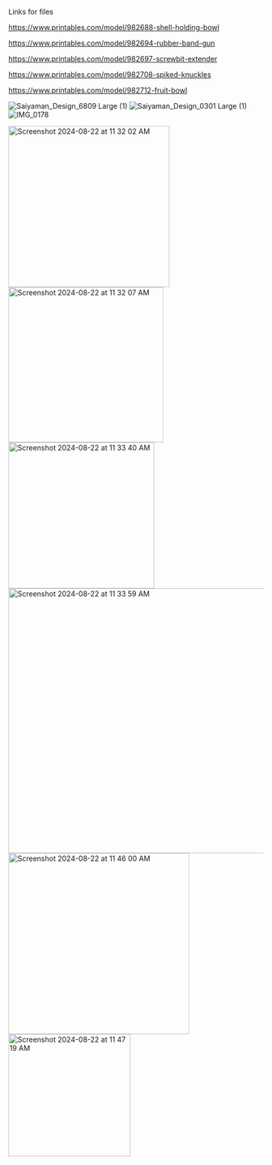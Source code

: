 Links for files

https://www.printables.com/model/982688-shell-holding-bowl

https://www.printables.com/model/982694-rubber-band-gun

https://www.printables.com/model/982697-screwbit-extender

https://www.printables.com/model/982708-spiked-knuckles

https://www.printables.com/model/982712-fruit-bowl


![Saiyaman_Design_6809 Large (1)](https://github.com/user-attachments/assets/a6aadc3a-f943-432e-aa76-07721e673a9b)
![Saiyaman_Design_0301 Large (1)](https://github.com/user-attachments/assets/b022777c-cdc9-42e3-9e8b-62ccc3bdf51c)
![IMG_0178](https://github.com/user-attachments/assets/e5fe702c-ae9e-496b-9965-4af4f62dd7e1)


<img width="318" alt="Screenshot 2024-08-22 at 11 32 02 AM" src="https://github.com/user-attachments/assets/869f4139-f990-43a4-b27f-046cc381b673">
<img width="306" alt="Screenshot 2024-08-22 at 11 32 07 AM" src="https://github.com/user-attachments/assets/0577a77f-dd57-407f-b88e-0f03c9277134">
<img width="288" alt="Screenshot 2024-08-22 at 11 33 40 AM" src="https://github.com/user-attachments/assets/35179189-8c04-4dd4-94af-d352190a8ecd">
<img width="522" alt="Screenshot 2024-08-22 at 11 33 59 AM" src="https://github.com/user-attachments/assets/ba9652f2-d4a4-4791-81b5-06bafa411ac7">
<img width="357" alt="Screenshot 2024-08-22 at 11 46 00 AM" src="https://github.com/user-attachments/assets/790949a5-9aea-4db4-a168-f5eda8959bec">
<img width="241" alt="Screenshot 2024-08-22 at 11 47 19 AM" src="https://github.com/user-attachments/assets/f8082f1d-2562-4242-9b8b-355a4e3a899a">
